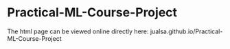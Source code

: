 Practical-ML-Course-Project
===========================

The html page can be viewed online directly here: 
jualsa.github.io/Practical-ML-Course-Project

